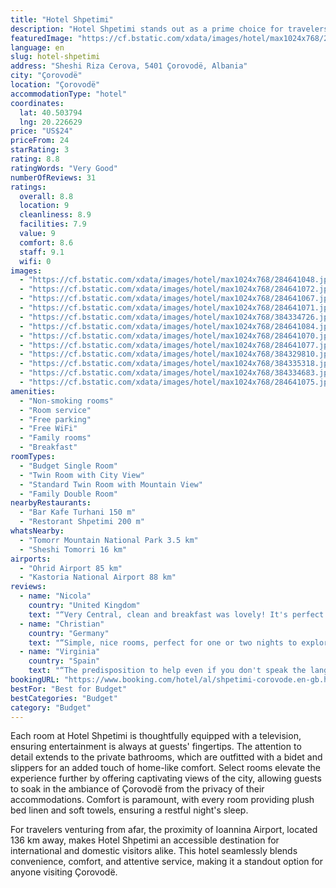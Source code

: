 ```yaml
---
title: "Hotel Shpetimi"
description: "Hotel Shpetimi stands out as a prime choice for travelers seeking comfort and convenience in Çorovodë."
featuredImage: "https://cf.bstatic.com/xdata/images/hotel/max1024x768/284641048.jpg?k=f6d38033912b00f55c13b14ae5dc862df69205143f19e989fb29934f537be732&o=&hp=1"
language: en
slug: hotel-shpetimi
address: "Sheshi Riza Cerova, 5401 Çorovodë, Albania"
city: "Çorovodë"
location: "Çorovodë"
accommodationType: "hotel"
coordinates:
  lat: 40.503794
  lng: 20.226629
price: "US$24"
priceFrom: 24
starRating: 3
rating: 8.8
ratingWords: "Very Good"
numberOfReviews: 31
ratings:
  overall: 8.8
  location: 9
  cleanliness: 8.9
  facilities: 7.9
  value: 9
  comfort: 8.6
  staff: 9.1
  wifi: 0
images:
  - "https://cf.bstatic.com/xdata/images/hotel/max1024x768/284641048.jpg?k=f6d38033912b00f55c13b14ae5dc862df69205143f19e989fb29934f537be732&o=&hp=1"
  - "https://cf.bstatic.com/xdata/images/hotel/max1024x768/284641072.jpg?k=51ebf3ea2c40bb7460658c0f4291a8f6251590739b05ac7beaa5b32dc29d0868&o=&hp=1"
  - "https://cf.bstatic.com/xdata/images/hotel/max1024x768/284641067.jpg?k=fa31e12c0b62a80c97d8d292ff4cd6a5dfb38ed1c79330194ce0cfe79723e88c&o=&hp=1"
  - "https://cf.bstatic.com/xdata/images/hotel/max1024x768/284641071.jpg?k=70a7fcd3cb2c5dc42db49ab15ccd2e35dad9e1d766b1320bfc0b5c2274e8ff3f&o=&hp=1"
  - "https://cf.bstatic.com/xdata/images/hotel/max1024x768/384334726.jpg?k=60c7a592022e93dc0c8ad33a07805846889559a85dddb45523b04e2fe574c5cd&o=&hp=1"
  - "https://cf.bstatic.com/xdata/images/hotel/max1024x768/284641084.jpg?k=44f5cc6577bc7fc8d9e599993f9113e1da95ab8547ebbe57d105c2f85d98591e&o=&hp=1"
  - "https://cf.bstatic.com/xdata/images/hotel/max1024x768/284641070.jpg?k=31a08510369454394799f36d11d94138b88ac52c39d094770d1e3aae2a3a6cd2&o=&hp=1"
  - "https://cf.bstatic.com/xdata/images/hotel/max1024x768/284641077.jpg?k=f3cfdb4ae2dfff9e785b289f89e456d2170fc10f12a8fc87b04554018c1860af&o=&hp=1"
  - "https://cf.bstatic.com/xdata/images/hotel/max1024x768/384329810.jpg?k=cdde0ca6cf3d5b0c8bb26e0ee1fb6b4e414ba9ab47bebe218f3b9b0f997dffd4&o=&hp=1"
  - "https://cf.bstatic.com/xdata/images/hotel/max1024x768/384335318.jpg?k=ab26f0ab99fa5973818511421a858bce5e85fa64e1910f1fc81a461737fb073f&o=&hp=1"
  - "https://cf.bstatic.com/xdata/images/hotel/max1024x768/384334683.jpg?k=d8cc89239b4af71b9450f3c780f311dc4fe670a7736dd1b351bf01ecfc03e4e6&o=&hp=1"
  - "https://cf.bstatic.com/xdata/images/hotel/max1024x768/284641075.jpg?k=fc3b1d540012adaf16485143ad3237c03547a5af449b7eee53f66e7fc640a46f&o=&hp=1"
amenities:
  - "Non-smoking rooms"
  - "Room service"
  - "Free parking"
  - "Free WiFi"
  - "Family rooms"
  - "Breakfast"
roomTypes:
  - "Budget Single Room"
  - "Twin Room with City View"
  - "Standard Twin Room with Mountain View"
  - "Family Double Room"
nearbyRestaurants:
  - "Bar Kafe Turhani 150 m"
  - "Restorant Shpetimi 200 m"
whatsNearby:
  - "Tomorr Mountain National Park 3.5 km"
  - "Sheshi Tomorri 16 km"
airports:
  - "Ohrid Airport 85 km"
  - "Kastoria National Airport 88 km"
reviews:
  - name: "Nicola"
    country: "United Kingdom"
    text: "“Very Central, clean and breakfast was lovely! It's perfect for a stop. People are so friendly.”"
  - name: "Christian"
    country: "Germany"
    text: "“Simple, nice rooms, perfect for one or two nights to explore the canyon. Very friendly Host. Nice breakfast.”"
  - name: "Virginia"
    country: "Spain"
    text: "“The predisposition to help even if you don't speak the language. We booked the room at the last moment, so when we arrived they were not aware of the reservation, but they solved it immediately. Although the woman who runs it did not speak...”"
bookingURL: "https://www.booking.com/hotel/al/shpetimi-corovode.en-gb.html?aid=8035640"
bestFor: "Best for Budget"
bestCategories: "Budget"
category: "Budget"
---
```


Each room at Hotel Shpetimi is thoughtfully equipped with a television, ensuring entertainment is always at guests' fingertips. The attention to detail extends to the private bathrooms, which are outfitted with a bidet and slippers for an added touch of home-like comfort. Select rooms elevate the experience further by offering captivating views of the city, allowing guests to soak in the ambiance of Çorovodë from the privacy of their accommodations. Comfort is paramount, with every room providing plush bed linen and soft towels, ensuring a restful night's sleep.

For travelers venturing from afar, the proximity of Ioannina Airport, located 136 km away, makes Hotel Shpetimi an accessible destination for international and domestic visitors alike. This hotel seamlessly blends convenience, comfort, and attentive service, making it a standout option for anyone visiting Çorovodë.